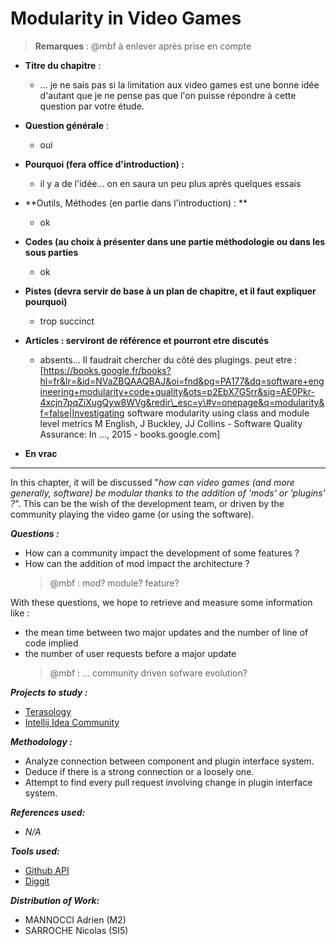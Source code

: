# Modularity in Video Games

> **Remarques** : @mbf à enlever après prise en compte

* **Titre du chapitre** :
  * ... je ne sais pas si la limitation aux video games est une bonne idée d'autant que je ne pense pas que l'on puisse répondre à cette question par votre étude.
* **Question générale** :
  * oui
* **Pourquoi \(fera office d'introduction\) :**
  * il y a de l'idée... on en saura un peu plus après quelques essais
* **Outils, Méthodes \(en partie dans l'introduction\) : **
  * ok
* **Codes \(au choix à présenter dans une partie méthodologie ou dans les sous parties**
  * ok
* **Pistes \(devra servir de base à un plan de chapitre, et il faut expliquer pourquoi\)**
  * trop succinct
* **Articles : serviront de référence et pourront etre discutés**

  * absents... Il faudrait chercher du côté des plugings. 
    peut etre : 
    [https://books.google.fr/books?hl=fr&lr=&id=NVaZBQAAQBAJ&oi=fnd&pg=PA177&dq=software+engineering+modularity+code+quality&ots=p2EbX7G5rr&sig=AE0Pkr-4xcjn7pqZiXugQyw8WVg&redir\_esc=y\#v=onepage&q=modularity&f=false|Investigating software modularity using class and module level metrics
M English, J Buckley, JJ Collins - Software Quality Assurance: In …, 2015 - books.google.com]

* **En vrac**

---

In this chapter, it will be discussed "_how can video games \(and more generally, software\) be modular thanks to the addition of 'mods' or 'plugins' ?_". This can be the wish of the development team, or driven by the community playing the video game \(or using the software\).

_**Questions :**_

* How can a community impact the development of some features ?
* How can the addition of mod impact the architecture ?
  > @mbf : mod? module? feature?

With these questions, we hope to retrieve and measure some information like :

* the mean time between two major updates and the number of line of code implied
* the number of user requests before a major update
  > @mbf : ... community driven sofware evolution?

_**Projects to study :**_

* [Terasology](https://github.com/MovingBlocks/Terasology)
* [Intellij Idea Community](https://github.com/JetBrains/intellij-community)

_**Methodology :**_

* Analyze connection between component and plugin interface system.
* Deduce if there is a strong connection or a loosely one.
* Attempt to find every pull request involving change in plugin interface system.

_**References used:**_

* _N/A_

_**Tools used:**_

* [Github API](https://developer.github.com/v3/)
* [Diggit](https://github.com/jrfaller/diggit)

_**Distribution of Work:**_

* MANNOCCI Adrien \(M2\)
* SARROCHE Nicolas \(SI5\)



